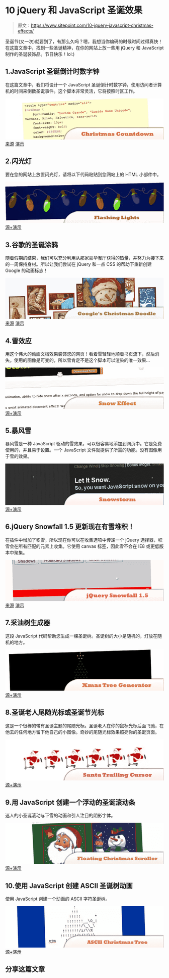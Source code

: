 # 10 jQuery 和 JavaScript 圣诞效果

> 原文：<https://www.sitepoint.com/10-jquery-javascript-christmas-effects/>

圣诞节(又一次)就要到了，有那么久吗？嗯，我想当你编码的时候时间过得真快！在这篇文章中，找到一些圣诞精神，在你的网站上放一些用 jQuery 和 JavaScript 制作的圣诞装饰品。节日快乐！lol:)

## 1.JavaScript 圣诞倒计时数字钟

在这篇文章中，我们将设计一个 JavaScript 圣诞倒计时数字钟，使用访问者计算机的时间来倒数圣诞事件。这个脚本非常灵活，它将按照时区工作。

 [![JavaScript Christmas Countdown Digital Clock](img/46f4bb39e9422c25d04a9645eb013f80.png)](http://www.xfunda.com/index.php?option=com_content&view=article&id=112:javascript-christmas-countdown-digital-clock&catid=40:javascript&Itemid=75) 
[来源](http://www.xfunda.com/index.php?option=com_content&view=article&id=112:javascript-christmas-countdown-digital-clock&catid=40:javascript&Itemid=75)
[演示](http://www.xfunda.com/index.php?option=com_content&view=article&id=112:javascript-christmas-countdown-digital-clock&catid=40:javascript&Itemid=75)

## 2.闪光灯

要在您的网站上放置闪光灯，请将以下代码粘贴到您网站上的 HTML 小部件中。

 [![Flashing Lights](img/ff573530e29a78252c5e761c64de8179.png)](http://tester2.synthasite.com/christmas-lights-top.php) 
[源+演示](http://tester2.synthasite.com/christmas-lights-top.php)

## 3.谷歌的圣诞涂鸦

随着假期的结束，我们可以充分利用从那家豪华餐厅获得的热量，并努力为接下来的一周保持身材。所以让我们尝试在 jQuery 和一点 CSS 的帮助下重新创建 Google 的动画标志！

 [![Google's Christmas Doodle](img/637c07a3eaca968daa4d4efa7a4eaf34.png)](http://tutorialzine.com/2010/12/google-christmas-doodle/) 
[来源](http://tutorialzine.com/2010/12/google-christmas-doodle/)
[演示](http://demo.tutorialzine.com/2010/12/google-christmas-doodle/)

## 4.雪效应

用这个伟大的动画文档效果装饰您的网页！看着雪轻轻地顺着书页流下，然后消失。使用的图像是可变的，所以雪肯定不是这个脚本可以渲染的唯一效果…

 [![Snow Effect](img/11ec6113e40eba980259562d74b03f0e.png)](http://www.dynamicdrive.com/dynamicindex3/snow.htm) 
[源+演示](http://www.dynamicdrive.com/dynamicindex3/snow.htm)

## 5.暴风雪

暴风雪是一种 JavaScript 驱动的雪效果，可以很容易地添加到网页中。它是免费使用的，并且易于设置。一个 JavaScript 文件就提供了所需的功能。没有图像用于雪的效果。

 [![Snowstorm](img/f63235206f3875cb7a1fb0df30d70435.png)](http://www.schillmania.com/projects/snowstorm/) 
[源+演示](http://www.schillmania.com/projects/snowstorm/)

## 6.jQuery Snowfall 1.5 更新现在有雪堆积！

在插件中增加了积雪，所以现在你可以在收集选项中传递一个 jQuery 选择器，积雪会在所有匹配的元素上收集。它使用 canvas 标签，因此雪不会在 IE8 或更低版本中聚集。

 [![jQuery Snowfall 1.5 update now with snow buildup!](img/9a8c54aa17f2be4febfd50b02fe3b2ee.png)](http://www.somethinghitme.com/2011/10/05/jquery-snowfall-1-5-update-now-with-snow-buildup/) 
[来源](http://www.somethinghitme.com/2011/10/05/jquery-snowfall-1-5-update-now-with-snow-buildup/)
[演示](http://loktar00.github.com/JQuery-Snowfall/)

## 7.采油树生成器

这段 JavaScript 代码帮助您生成一棵圣诞树。圣诞树的大小是随机的，灯放在随机的地方。

 [![Xmas Tree Generator](img/76943efa81d018ddc122486fdc1ca963.png)](http://www.javascriptsource.com/miscellaneous/xmas-tree-generator.html) 
[源+演示](http://www.javascriptsource.com/miscellaneous/xmas-tree-generator.html)

## 8.圣诞老人尾随光标或圣诞节光标

这是一个很棒的带有圣诞主题的尾随光标。圣诞老人在你的鼠标光标后面飞驰，在他去的任何地方留下他自己的小图像。奇妙的尾随光标效果照亮你的圣诞页面。

 [![Santa Trailing Cursor or Christmas Cursor](img/801d97f172e3237885e2d73cbfe9306e.png)](http://www.hypergurl.com/santacursor.html) 
[源+演示](http://www.hypergurl.com/santacursor.html)

## 9.用 JavaScript 创建一个浮动的圣诞滚动条

迷人的小圣诞滚动与下雪的动画和引人注目的阴影字体。

 [![Create a Floating Christmas Scroller with JavaScript](img/e918343dcab3c35e56f57d95b68cf730.png)](http://www.hypergurl.com/xmasscroller.html) 
[源+演示](http://www.hypergurl.com/xmasscroller.html)

## 10.使用 JavaScript 创建 ASCII 圣诞树动画

使用 JavaScript 创建一个动画的 ASCII 字符圣诞树。

 [![Create ASCII Christmas Tree Animation Using JavaScript](img/73140879cea5b90e63f2cb996c0575ba.png)](http://llizard.cwahi.net/ascii-animations/treedecor2.html) 
[源+演示](http://llizard.cwahi.net/ascii-animations/treedecor2.html)

## 分享这篇文章